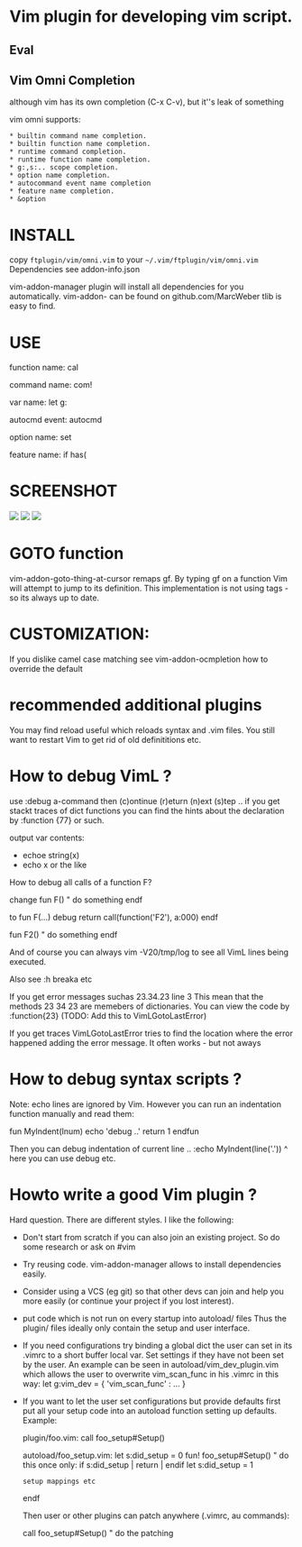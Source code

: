 
# Vim plugin for developing vim script.


## Eval
    
## Vim Omni Completion

although vim has its own completion (C-x C-v), but it''s leak of something

vim omni supports:

    * builtin command name completion.
    * builtin function name completion.
    * runtime command completion.
    * runtime function name completion.
    * g:,s:.. scope completion.
    * option name completion.
    * autocommand event name completion
    * feature name completion.
    * &option


INSTALL
=======

copy `ftplugin/vim/omni.vim` to your `~/.vim/ftplugin/vim/omni.vim`
Dependencies see addon-info.json

vim-addon-manager plugin will install all dependencies for you automatically.
vim-addon- can be found on github.com/MarcWeber tlib is easy to find.


USE
======

function name:
    cal <C-x><C-o>

command name:
    com! <C-x><C-o>

var name:
    let g:<C-x><C-o>

autocmd event:
    autocmd <C-x><C-o>

option name:
    set <C-x><C-o>

feature name:
    if has(<C-x><C-o>

SCREENSHOT
==========

![](http://cloud.github.com/downloads/c9s/vimomni.vim/Screen_shot_2010-01-10_at_10.44.58_AM.png)
![](http://cloud.github.com/downloads/c9s/vimomni.vim/Screen_shot_2010-01-10_at_10.44.45_AM.png)
![](http://cloud.github.com/downloads/c9s/vimomni.vim/Screen_shot_2010-01-10_at_10.44.30_AM.png)

GOTO function
============
vim-addon-goto-thing-at-cursor remaps gf. By typing gf on a function Vim will
attempt to jump to its definition. This implementation is not using tags - so
its always up to date.


CUSTOMIZATION:
===============
If you dislike camel case matching see vim-addon-ocmpletion how to override the default

recommended additional plugins
==============================
You may find reload useful which reloads syntax and .vim files.
You still want to restart Vim to get rid of old definititions etc.

How to debug VimL ?
===================
use :debug a-command then (c)ontinue (r)eturn (n)ext (s)tep ..
if you get stackt traces of dict functions you can find the hints about the
declaration by :function {77} or such.

output var contents:
  - echoe string(x)  
  - echo x
or the like

How to debug all calls of a function F?

change
fun F()
  " do something
endf

to 
fun F(...)
  debug return call(function('F2'), a:000)
endf

fun F2()
  " do something
endf

And of course you can always vim -V20/tmp/log to see all VimL lines being
executed.

Also see :h breaka etc

If you get error messages suchas 23.34.23
line 3 This mean that the methods 23 34 23 are memebers of dictionaries.
You can view the code by :function{23}
(TODO: Add this to VimLGotoLastError)

If you get traces VimLGotoLastError tries to find the location where the error happened
adding the error message. It often works - but not aways

How to debug syntax scripts ?
=============================

Note: echo lines are ignored by Vim. However you can run an indentation
function manually and read them:

fun MyIndent(lnum)
  echo 'debug ..'
  return 1
endfun

Then you can debug indentation of current line ..
:echo MyIndent(line('.'))
^ here you can use debug etc.

Howto write a good Vim plugin ?
===============================
Hard question. There are different styles. I like the following:

- Don't start from scratch if you can also join an existing project.
  So do some research or ask on #vim

- Try reusing code. vim-addon-manager allows to install dependencies easily.

- Consider using a VCS (eg git) so that other devs can join and help you more
  easily (or continue your project if you lost interest).

- put code which is not run on every startup into autoload/ files
  Thus the plugin/ files ideally only contain the setup and user interface.

- If you need configurations try binding a global dict the user can set in its
  .vimrc to a short buffer local var. Set settings if they have not been set by
  the user. An example can be seen in autoload/vim_dev_plugin.vim which allows
  the user to overwrite vim_scan_func in his .vimrc in this way:
  let g:vim_dev = { 'vim_scan_func' : ... }

- If you want to let the user set configurations but provide defaults first
  put all your setup code into an autoload function setting up defaults. Example:

  plugin/foo.vim:
    call foo_setup#Setup()

  autoload/foo_setup.vim:
    let s:did_setup = 0
    fun! foo_setup#Setup()
      " do this once only:
      if s:did_setup | return | endif
      let s:did_setup = 1

      setup mappings etc
    endf


  Then user or other plugins can patch anywhere (.vimrc, au commands):

  call foo_setup#Setup()
  " do the patching
